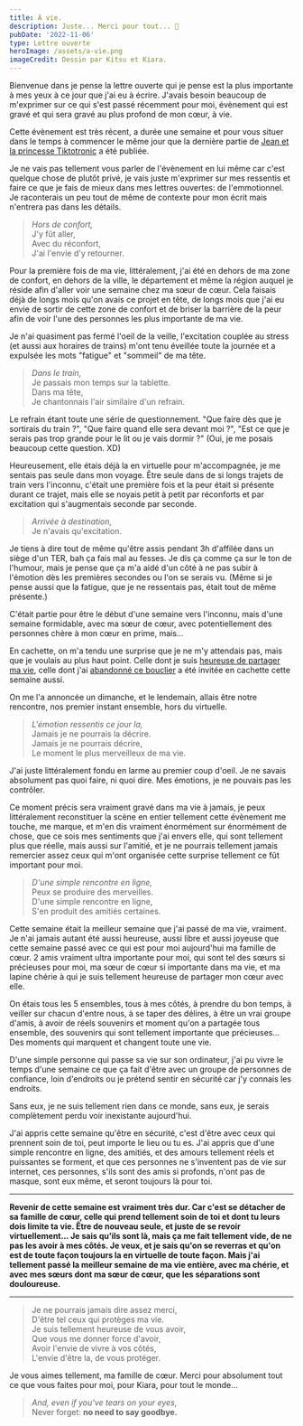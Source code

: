 ```yaml
---
title: À vie.
description: Juste... Merci pour tout... 💜
pubDate: '2022-11-06'
type: Lettre ouverte
heroImage: /assets/a-vie.png
imageCredit: Dessin par Kitsu et Kiara.
---
```


Bienvenue dans je pense la lettre ouverte qui je pense est la plus importante à mes yeux à ce jour que j'ai eu à écrire. J'avais besoin beaucoup de m'exprimer sur ce qui s'est passé récemment pour moi, évènement qui est gravé et qui sera gravé au plus profond de mon cœur, à vie.

Cette évènement est très récent, a durée une semaine et pour vous situer dans le temps à commencer le même jour que la dernière partie de [Jean et la princesse Tiktotronic](../jean-et-la-princesse/1.md) a été publiée.

Je ne vais pas tellement vous parler de l'évènement en lui même car c'est quelque chose de plutôt privé, je vais juste m'exprimer sur mes ressentis et faire ce que je fais de mieux dans mes lettres ouvertes: de l'emmotionnel. Je raconterais un peu tout de même de contexte pour mon écrit mais n'entrera pas dans les détails.

> _Hors de confort,_  
> J'y fût aller,  
> Avec du réconfort,  
> J'ai l'envie d'y retourner.

Pour la première fois de ma vie, littéralement, j'ai été en dehors de ma zone de confort, en dehors de la ville, le département et même la région auquel je réside afin d'aller voir une semaine chez ma sœur de cœur. Cela faisais déjà de longs mois qu'on avais ce projet en tête, de longs mois que j'ai eu envie de sortir de cette zone de confort et de briser la barrière de la peur afin de voir l'une des personnes les plus importante de ma vie.

Je n'ai quasiment pas fermé l'oeil de la veille, l'excitation couplée au stress (et aussi aux horaires de trains) m'ont tenu éveillée toute la journée et a expulsée les mots "fatigue" et "sommeil" de ma tête.

> _Dans le train,_  
> Je passais mon temps sur la tablette.  
> Dans ma tête,  
> Je chantonnais l'air similaire d'un refrain.

Le refrain étant toute une série de questionnement. "Que faire dès que je sortirais du train ?", "Que faire quand elle sera devant moi ?", "Est ce que je serais pas trop grande pour le lit ou je vais dormir ?" (Oui, je me posais beaucoup cette question. XD)

Heureusement, elle étais déjà la en virtuelle pour m'accompagnée, je me sentais pas seule dans mon voyage. Être seule dans de si longs trajets de train vers l'inconnu, c'était une première fois et la peur était si présente durant ce trajet, mais elle se noyais petit à petit par réconforts et par excitation qui s'augmentais seconde par seconde.

> _Arrivée à destination,_  
> Je n'avais qu'excitation.

Je tiens à dire tout de même qu'être assis pendant 3h d'affilée dans un siège d'un TER, bah ça fais mal au fesses. Je dis ça comme ça sur le ton de l'humour, mais je pense que ça m'a aidé d'un côté à ne pas subir à l'émotion dès les premières secondes ou l'on se serais vu. (Même si je pense aussi que la fatigue, que je ne ressentais pas, était tout de même présente.)

C'était partie pour être le début d'une semaine vers l'inconnu, mais d'une semaine formidable, avec ma sœur de cœur, avec potentiellement des personnes chère à mon cœur en prime, mais...

En cachette, on m'a tendu une surprise que je ne m'y attendais pas, mais que je voulais au plus haut point. Celle dont je suis [heureuse de partager ma vie](__GHOST_URL__/heureuse-de-partager-ma-vie/), celle dont j'ai [abandonné ce bouclier](__GHOST_URL__/abandonner-ce-bouclier/) a été invitée en cachette cette semaine aussi.

On me l'a annoncée un dimanche, et le lendemain, allais être notre rencontre, nos premier instant ensemble, hors du virtuelle.

> _L'émotion ressentis ce jour la,_  
> Jamais je ne pourrais la décrire.  
> Jamais je ne pourrais décrire,  
> Le moment le plus merveilleux de ma vie.

J'ai juste littéralement fondu en larme au premier coup d'oeil. Je ne savais absolument pas quoi faire, ni quoi dire. Mes émotions, je ne pouvais pas les contrôler.

Ce moment précis sera vraiment gravé dans ma vie à jamais, je peux littéralement reconstituer la scène en entier tellement cette évènement me touche, me marque, et m'en dis vraiment énormément sur énormément de chose, que ce sois mes sentiments que j'ai envers elle, qui sont tellement plus que réelle, mais aussi sur l'amitié, et je ne pourrais tellement jamais remercier assez ceux qui m'ont organisée cette surprise tellement ce fût important pour moi.

> _D'une simple rencontre en ligne,_  
> Peux se produire des merveilles.  
> D'une simple rencontre en ligne,  
> S'en produit des amitiés certaines.

Cette semaine était la meilleur semaine que j'ai passé de ma vie, vraiment. Je n'ai jamais autant été aussi heureuse, aussi libre et aussi joyeuse que cette semaine passé avec ce qui est pour moi aujourd'hui ma famille de cœur. 2 amis vraiment ultra importante pour moi, qui sont tel des sœurs si précieuses pour moi, ma sœur de cœur si importante dans ma vie, et ma lapine chérie à qui je suis tellement heureuse de partager mon cœur avec elle.

On étais tous les 5 ensembles, tous à mes côtés, à prendre du bon temps, à veiller sur chacun d'entre nous, à se taper des délires, à être un vrai groupe d'amis, à avoir de réels souvenirs et moment qu'on a partagée tous ensemble, des souvenirs qui sont tellement importante que précieuses... Des moments qui marquent et changent toute une vie.

D'une simple personne qui passe sa vie sur son ordinateur, j'ai pu vivre le temps d'une semaine ce que ça fait d'être avec un groupe de personnes de confiance, loin d'endroits ou je prétend sentir en sécurité car j'y connais les endroits.

Sans eux, je ne suis tellement rien dans ce monde, sans eux, je serais complètement perdu voir inexistante aujourd'hui.

J'ai appris cette semaine qu'être en sécurité, c'est d'être avec ceux qui prennent soin de toi, peut importe le lieu ou tu es. J'ai appris que d'une simple rencontre en ligne, des amitiés, et des amours tellement réels et puissantes se forment, et que ces personnes ne s'inventent pas de vie sur internet, ces personnes, s'ils sont des amis si profonds, n'ont pas de masque, sont eux même, et seront toujours là pour toi.

---

**Revenir de cette semaine est vraiment très dur. Car c'est se détacher de sa famille de cœur, celle qui prend tellement soin de toi et dont tu leurs dois limite ta vie. Être de nouveau seule, et juste de se revoir virtuellement... Je sais qu'ils sont là, mais ça me fait tellement vide, de ne pas les avoir à mes côtés. Je veux, et je sais qu'on se reverras et qu'on est de toute façon toujours la en virtuelle de toute façon. Mais j'ai tellement passé la meilleur semaine de ma vie entière, avec ma chérie, et avec mes sœurs dont ma sœur de cœur, que les séparations sont douloureuse.**

---

> Je ne pourrais jamais dire assez merci,  
> D'être tel ceux qui protèges ma vie.  
> Je suis tellement heureuse de vous avoir,  
> Que vous me donner force d'avoir,  
> Avoir l'envie de vivre à vos côtés,  
> L'envie d'être la, de vous protéger.

Je vous aimes tellement, ma famille de cœur. Merci pour absolument tout ce que vous faites pour moi, pour Kiara, pour tout le monde...

> _And, even if you've tears on your eyes,_  
> Never forget: **no need to say goodbye.**

